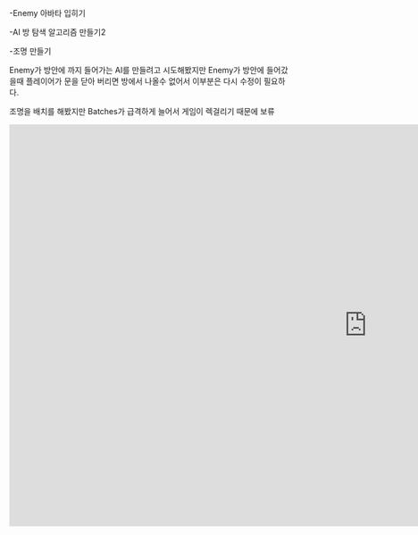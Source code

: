 
-Enemy 아바타 입히기

-AI 방 탐색 알고리즘 만들기2

-조명 만들기


Enemy가 방안에 까지 들어가는 AI를 만들려고 시도해봤지만  Enemy가 방안에 들어갔을때 플레이어가 문을 닫아 버리면 방에서 나올수 없어서 이부분은 다시 수정이 필요하다.

조명을 배치를 해봤지만 Batches가 급격하게 늘어서 게임이 렉걸리기 때문에 보류

<iframe width="1280" height="720" src="https://www.youtube.com/embed/hXXW75kj5ng" title="YouTube video player" frameborder="0" allow="accelerometer; autoplay; clipboard-write; encrypted-media; gyroscope; picture-in-picture" allowfullscreen></iframe>
